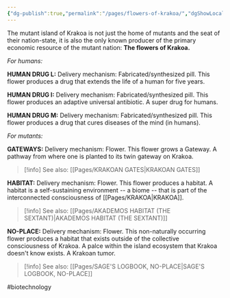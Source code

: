 ```yaml
---
{"dg-publish":true,"permalink":"/pages/flowers-of-krakoa/","dgShowLocalGraph":true}
---
```



The mutant island of Krakoa is not just the home of mutants and the seat of their nation-state, it is also the only known producer of the primary economic resource of the mutant nation: **The flowers of Krakoa.** 


*For humans:* 

**HUMAN DRUG L:**
Delivery mechanism: Fabricated/synthesized pill. 
This flower produces a drug that extends the life of a human for five years. 

**HUMAN DRUG I:** 
Delivery mechanism: Fabricated/synthesized pill. 
This flower produces an adaptive universal antibiotic. A super drug for humans. 

**HUMAN DRUG M:** 
Delivery mechanism: Fabricated/synthesized pill. 
This flower produces a drug that cures diseases of the mind (in humans). 


*For mutants:* 

**GATEWAYS:** 
Delivery mechanism: Flower. 
This flower grows a Gateway. A pathway from where one is planted to its twin gateway on Krakoa. 

>[!info] See also:
>[[Pages/KRAKOAN GATES\|KRAKOAN GATES]]

**HABITAT:** 
Delivery mechanism: Flower. 
This flower produces a habitat. A habitat is a self-sustaining environment -- a biome -- that is part of the interconnected consciousness of [[Pages/KRAKOA\|KRAKOA]]. 

>[!info] See also:
>[[Pages/AKADEMOS HABITAT (THE SEXTANT)\|AKADEMOS HABITAT (THE SEXTANT)]]

**NO-PLACE:** 
Delivery mechanism: Flower. 
This non-naturally occurring flower produces a habitat that exists outside of the collective consciousness of Krakoa. A palce within the island ecosystem that Krakoa doesn't know exists. A Krakoan tumor.

>[!info] See also:
>[[Pages/SAGE'S LOGBOOK, NO-PLACE\|SAGE'S LOGBOOK, NO-PLACE]]

#biotechnology 